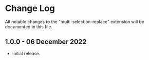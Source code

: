 # Change Log

All notable changes to the "multi-selection-replace" extension will be documented in this file.

## 1.0.0 - 06 December 2022

- Initial release.